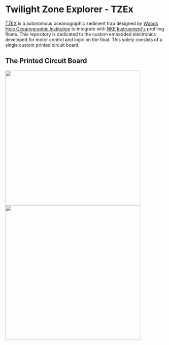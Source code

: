 # Twilight Zone Explorer - TZEx
[TZEX](https://twilightzone.whoi.edu/twilight-zone-explorer-or-tzex/) is a autonomous oceanographic sediment trap designed by [Woods Hole Oceanographic Institution](whoi.edu) to integrate with [NKE Instruement's](https://nke-instrumentation.com/) profiling floats. This repository is dedicated to the custom embedded electronics developed for motor control and logic on the float. This solely consists of a single custom printed circuit board. 
## The Printed Circuit Board
<p float="left">
<img src="https://user-images.githubusercontent.com/57682790/220621462-779d27ec-7088-4ff4-bec6-0790a2e1c229.png" width="425">
<img src="https://user-images.githubusercontent.com/57682790/220621819-1e854559-0484-46b3-919a-2b13e06a142a.png" width="425">
</p>
